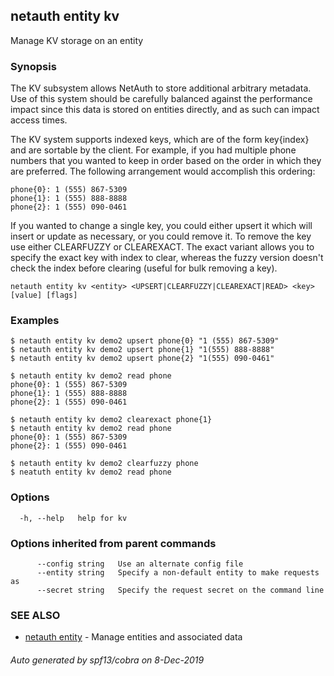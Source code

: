 ## netauth entity kv

Manage KV storage on an entity

### Synopsis


The KV subsystem allows NetAuth to store additional arbitrary
metadata.  Use of this system should be carefully balanced against the
performance impact since this data is stored on entities directly, and
as such can impact access times.

The KV system supports indexed keys, which are of the form key{index}
and are sortable by the client.  For example, if you had multiple
phone numbers that you wanted to keep in order based on the order in
which they are preferred.  The following arrangement would accomplish
this ordering:

	phone{0}: 1 (555) 867-5309
	phone{1}: 1 (555) 888-8888
	phone{2}: 1 (555) 090-0461

If you wanted to change a single key, you could either upsert it which
will insert or update as necessary, or you could remove it.  To remove
the key use either CLEARFUZZY or CLEAREXACT.  The exact variant allows
you to specify the exact key with index to clear, whereas the fuzzy
version doesn't check the index before clearing (useful for bulk
removing a key).


```
netauth entity kv <entity> <UPSERT|CLEARFUZZY|CLEAREXACT|READ> <key> [value] [flags]
```

### Examples

```
$ netauth entity kv demo2 upsert phone{0} "1 (555) 867-5309"
$ netauth entity kv demo2 upsert phone{1} "1(555) 888-8888"
$ netauth entity kv demo2 upsert phone{2} "1(555) 090-0461"

$ netauth entity kv demo2 read phone
phone{0}: 1 (555) 867-5309
phone{1}: 1 (555) 888-8888
phone{2}: 1 (555) 090-0461

$ netauth entity kv demo2 clearexact phone{1}
$ netauth entity kv demo2 read phone
phone{0}: 1 (555) 867-5309
phone{2}: 1 (555) 090-0461

$ netauth entity kv demo2 clearfuzzy phone
$ neatuth entity kv demo2 read phone

```

### Options

```
  -h, --help   help for kv
```

### Options inherited from parent commands

```
      --config string   Use an alternate config file
      --entity string   Specify a non-default entity to make requests as
      --secret string   Specify the request secret on the command line
```

### SEE ALSO

* [netauth entity](netauth_entity.md)	 - Manage entities and associated data

###### Auto generated by spf13/cobra on 8-Dec-2019
